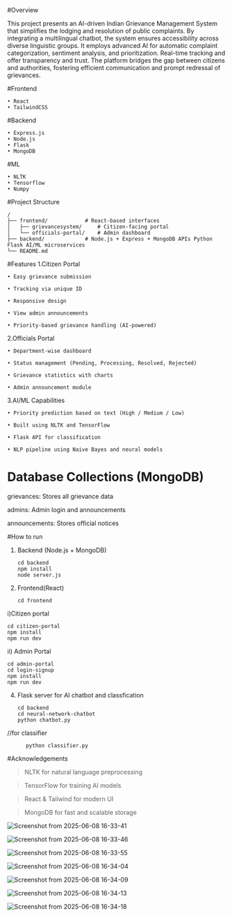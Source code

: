 #Overview

This project presents an AI-driven Indian Grievance Management System that simplifies the lodging and resolution of public complaints. By integrating a multilingual chatbot, the system ensures accessibility across diverse linguistic groups.
It employs advanced AI for automatic complaint categorization, sentiment analysis, and prioritization. Real-time tracking and offer transparency and trust. The platform bridges the gap between citizens and authorities, fostering efficient communication and prompt redressal of grievances.


#Frontend

    • React
    • TailwindCSS
#Backend

    • Express.js
    • Node.js
    • Flask
    • MongoDB
#ML

    • NLTK
    • Tensorflow
    • Numpy
      
#Project Structure
  
    /
    ├── frontend/            # React-based interfaces
    │   ├── grievancesystem/     # Citizen-facing portal
    │   └── officials-portal/    # Admin dashboard
    ├── backend/             # Node.js + Express + MongoDB APIs Python Flask AI/ML microservices
    └── README.md


#Features
1.Citizen Portal
    
    • Easy grievance submission
      
    • Tracking via unique ID
      
    • Responsive design
      
    • View admin announcements
      
    • Priority-based grievance handling (AI-powered)
2.Officials Portal
   
    • Department-wise dashboard
      
    • Status management (Pending, Processing, Resolved, Rejected)
      
    • Grievance statistics with charts
      
    • Admin announcement module
3.AI/ML Capabilities
    
    • Priority prediction based on text (High / Medium / Low)
      
    • Built using NLTK and TensorFlow
      
    • Flask API for classification
      
    • NLP pipeline using Naive Bayes and neural models


# Database Collections (MongoDB)
grievances: Stores all grievance data

admins: Admin login and announcements

announcements: Stores official notices

#How to run

1. Backend (Node.js + MongoDB)

       cd backend
       npm install
       node server.js
2. Frontend(React)

       cd frontend
i)Citizen portal
        
    cd citizen-portal
    npm install
    npm run dev
ii) Admin Portal
    
    cd admin-portal
    cd login-signup
    npm install
    npm run dev
4. Flask server for AI chatbot and classfication

       cd backend
       cd neural-network-chatbot
       python chatbot.py


//for classifier
          
          python classifier.py



#Acknowledgements
>NLTK for natural language preprocessing

>TensorFlow for training AI models

>React & Tailwind for modern UI

>MongoDB for fast and scalable storage


![Screenshot from 2025-06-08 16-33-41](https://github.com/user-attachments/assets/a3fa86ce-60ad-41c8-ad53-5ecf74ca34a3)

![Screenshot from 2025-06-08 16-33-46](https://github.com/user-attachments/assets/7cb21931-4574-4230-b11c-d8900ea72267)

![Screenshot from 2025-06-08 16-33-55](https://github.com/user-attachments/assets/180d18ed-3844-4800-b0a1-2d39b93ac02f)

![Screenshot from 2025-06-08 16-34-04](https://github.com/user-attachments/assets/7785a16c-dc0d-4145-ab33-176166b992d9)

![Screenshot from 2025-06-08 16-34-09](https://github.com/user-attachments/assets/d1e0cd45-69fe-4778-8432-1f93eb4bf695)

![Screenshot from 2025-06-08 16-34-13](https://github.com/user-attachments/assets/61b27cf2-c607-4acf-9d56-3176364d439a)

![Screenshot from 2025-06-08 16-34-18](https://github.com/user-attachments/assets/2bfce3f8-ec1f-4967-b580-92d198281288)




